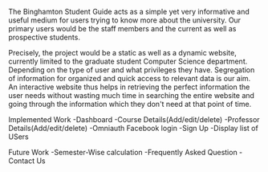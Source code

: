 The Binghamton Student Guide acts as a simple yet very informative and useful medium for users trying to know more about the university. Our primary users would be the staff members and the current as well as prospective students.

Precisely, the project would be a static as well as a dynamic website, currently limited to the graduate student Computer Science department.
Depending on the type of user and what privileges they have. Segregation of information for organized and quick access to relevant data is our aim. 
An interactive website thus helps in retrieving the perfect information the user needs without wasting much time in searching the entire website and going through the information which they don't need at that point of time.

Implemented Work
-Dashboard
-Course Details(Add/edit/delete)
-Professor Details(Add/edit/delete)
-Omniauth Facebook login
-Sign Up
-Display list of USers

Future Work
-Semester-Wise calculation
-Frequently Asked Question
-Contact Us
